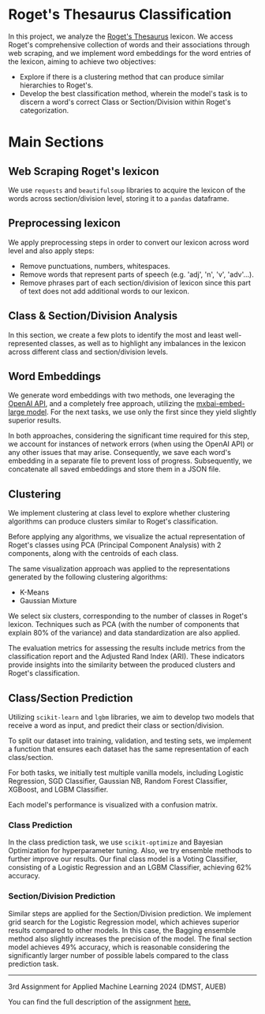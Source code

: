 # Roget's Thesaurus Classification


In this project, we analyze the [Roget's Thesaurus](https://www.gutenberg.org/files/10681/old/20040627-10681-h-body-pos.htm#180.1) lexicon.
We access Roget's comprehensive collection of words and their associations through web scraping, and we implement word embeddings for the word entries of the lexicon, aiming to achieve two objectives:
* Explore if there is a clustering method that can produce similar hierarchies to Roget's.
* Develop the best classification method, wherein the model's task is to discern a word's correct Class or Section/Division within Roget's categorization.


# Main Sections

## Web Scraping Roget's lexicon

We use `requests` and `beautifulsoup` libraries to acquire the lexicon of the words across section/division level, storing it to a `pandas` dataframe.

## Preprocessing lexicon

We apply preprocessing steps in order to convert our lexicon across word level and also apply steps:
* Remove punctuations, numbers, whitespaces.
* Remove words that represent parts of speech (e.g. 'adj', 'n', 'v', 'adv'...).
* Remove phrases part of each section/division of lexicon since this part of text does not add additional words to our lexicon. 

## Class & Section/Division Analysis

In this section, we create a few plots to identify the most and least well-represented classes,  as well as to highlight any imbalances in the lexicon across different class and section/division levels.

## Word Embeddings

We generate word embeddings with two methods, one leveraging the [OpenAI API](https://platform.openai.com/docs/guides/embeddings), and a completely free approach, utilizing the [mxbai-embed-large model](https://huggingface.co/mixedbread-ai/mxbai-embed-2d-large-v1). For the next tasks, we use only the first since they yield slightly superior results.

In both approaches, considering the significant time required for this step, we account for instances of network errors (when using the OpenAI API) or any other issues that may arise. Consequently, we save each word's embedding in a separate file to prevent loss of progress. Subsequently, we concatenate all saved embeddings and store them in a JSON file.


## Clustering
We implement clustering at  class level to explore whether clustering algorithms can produce clusters similar to Roget's classification.

Before applying any algorithms, we visualize the actual representation of Roget's classes using PCA (Principal Component Analysis) with 2 components, along with the centroids of each class.

The same visualization approach was applied to the representations generated by the following clustering algorithms:

* K-Means
* Gaussian Mixture
  
We select six clusters, corresponding to the number of classes in Roget's lexicon. Techniques such as PCA (with the number of components that explain 80% of the variance) and data standardization are also applied.

The evaluation metrics for assessing the results include metrics from the classification report and the Adjusted Rand Index (ARI). These indicators provide insights into the similarity between the produced clusters and Roget's classification.

## Class/Section Prediction

Utilizing `scikit-learn` and `lgbm` libraries, we aim to develop two models that receive a word as input, and predict their class or section/division.

To split our dataset into training, validation, and testing sets, we implement a function that ensures each dataset has the same representation of each class/section.

For both tasks, we initially test multiple vanilla models, including Logistic Regression, SGD Classifier, Gaussian NB, Random Forest Classifier, XGBoost, and LGBM Classifier.

Each model's performance is visualized with a confusion matrix. 

### Class Prediction

In the class prediction task, we use `scikit-optimize` and Bayesian Optimization for hyperparameter tuning. Also, we try ensemble methods to further improve our results. Our final class model is a Voting Classifier, consisting of a Logistic Regression and an LGBM Classifier, achieving 62% accuracy.

### Section/Division Prediction

Similar steps are applied for the Section/Division prediction. We implement grid search for the Logistic Regression model, which achieves superior results compared to other models. In this case, the Bagging ensemble method also slightly increases the precision of the model. The final section model achieves 49% accuracy, which is reasonable considering the significantly larger number of possible labels compared to the class prediction task.


--- 

3rd Assignment for Applied Machine Learning 2024 (DMST, AUEB)

You can find the full description of the assignment [here.](https://github.com/cfragiadakis/Roget-s-Thesaurus-Classification/blob/main/third_assignment.ipynb) 
